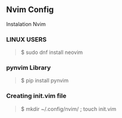 ## Nvim Config

Instalation Nvim


### LINUX USERS
> $ sudo dnf install neovim

### pynvim Library
> $ pip install pynvim

### Creating init.vim file
> $ mkdir ~/.config/nvim/ ; touch init.vim



